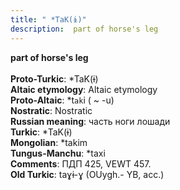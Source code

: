 ```yaml
---
title: " *TaK(ɨ)"
description:  part of horse's leg
---
```

<strong> part of horse's leg</strong><br><br>
<strong>Proto-Turkic</strong>:  *TaK(ɨ)<br>
<strong>Altaic etymology</strong>:  Altaic etymology<br>
<strong> Proto-Altaic</strong>:  *t`ak`i ( ~ -u)<br>
<strong>Nostratic</strong>:  Nostratic<br>
<strong>Russian meaning</strong>:  часть ноги лошади<br>
<strong>Turkic</strong>:  *TaK(ɨ)<br>
<strong>Mongolian</strong>:  *takim<br>
<strong>Tungus-Manchu</strong>:  *taxi<br>
<strong>Comments</strong>:  ПДП 425, VEWT 457.<br>
<strong>Old Turkic</strong>:  taɣɨ-ɣ (OUygh.- YB, acc.)<br>



